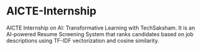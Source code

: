 # AICTE-Internship
AICTE Internship on AI: Transformative Learning with TechSaksham. It is an AI-powered Resume Screening System that ranks candidates based on job descriptions using TF-IDF vectorization and cosine similarity.
